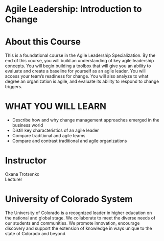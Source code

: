 # Agile Leadership: Introduction to Change


# About this Course
This is a foundational course in the Agile Leadership Specialization. By the end of this course, you will build an understanding of key agile leadership concepts. You will begin building a toolbox that will give you an ability to evaluate and create a baseline for yourself as an agile leader. You will access your team’s readiness for change. You will also analyze to what degree an organization is agile, and evaluate its ability to respond to change triggers.

# WHAT YOU WILL LEARN
- Describe how and why change management approaches emerged in the business world
- Distill key characteristics of an agile leader
- Compare traditional and agile teams
- Compare and contrast traditional and agile organizations

# Instructor
Oxana Trotsenko<br>
Lecturer

# University of Colorado System
The University of Colorado is a recognized leader in higher education on the national and global stage. We collaborate to meet the diverse needs of our students and communities. We promote innovation, encourage discovery and support the extension of knowledge in ways unique to the state of Colorado and beyond.










